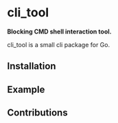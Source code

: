 # cli_tool

**Blocking CMD shell interaction tool.**

cli_tool is a small cli package for Go.

## Installation





## Example





## Contributions

